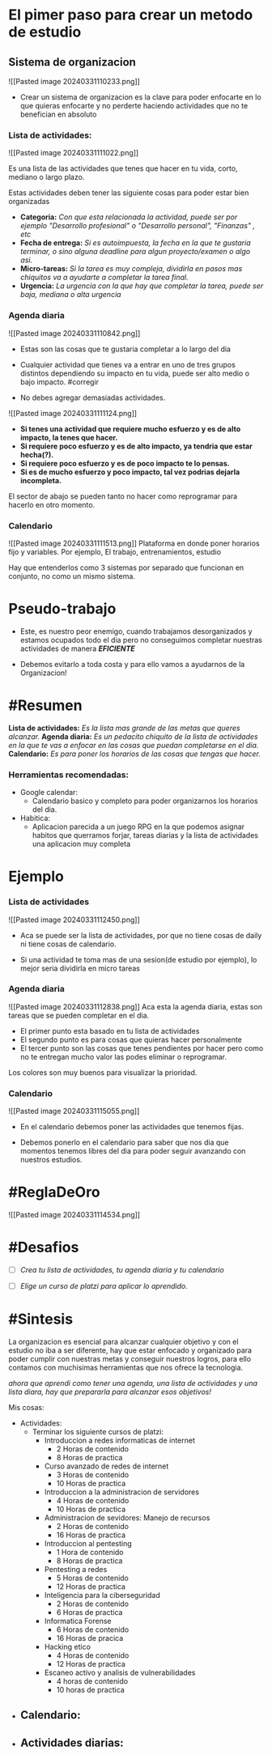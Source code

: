 # El pimer paso para crear un metodo de estudio

## Sistema de organizacion
![[Pasted image 20240331110233.png]]
- Crear un sistema de organizacion es la clave para poder enfocarte en lo que quieras enfocarte y no perderte haciendo actividades que no te benefician en absoluto
### Lista de actividades:
![[Pasted image 20240331111022.png]]

Es una lista de las actividades que tenes que hacer en tu vida, corto, mediano o largo plazo.

Estas actividades deben tener las siguiente cosas para poder estar bien organizadas
- **Categoria:**
	*Con que esta relacionada la actividad, puede ser por ejemplo "Desarrollo profesional" o "Desarrollo personal", "Finanzas" , etc*
- **Fecha de entrega:**
	*Si es autoimpuesta, la fecha en la que te gustaria terminar, o sino alguna deadline para algun proyecto/examen  o algo asi.*
- **Micro-tareas:**
	*Si la tarea es muy compleja, dividirla en pasos mas chiquitos va a ayudarte a completar la tarea final.*
- **Urgencia:**
	*La urgencia con la que hay que completar la tarea, puede ser baja, mediana o alta urgencia*



### Agenda diaria
![[Pasted image 20240331110842.png]]

- Estas son las cosas que te gustaria completar a lo largo del dia 

- Cualquier actividad que tienes va a entrar en uno de tres grupos distintos dependiendo su impacto en tu vida, puede ser alto medio o bajo impacto. #corregir

- No debes agregar demasiadas actividades.

![[Pasted image 20240331111124.png]]

- **Si tenes una actividad que requiere mucho esfuerzo y es de alto impacto, la tenes que hacer.**
- **Si requiere poco esfuerzo y es de alto impacto, ya tendria que estar hecha(?).**
- **Si requiere poco esfuerzo y es de poco impacto te lo pensas.**
- **Si es de mucho esfuerzo y poco impacto, tal vez podrias dejarla incompleta.**

El sector de abajo se pueden tanto no hacer como reprogramar para hacerlo en otro momento.

### Calendario
![[Pasted image 20240331111513.png]]
Plataforma en donde poner horarios fijo y variables. 
Por ejemplo, El trabajo, entrenamientos, estudio


Hay que entenderlos como 3 sistemas por separado que funcionan en conjunto, no como un mismo sistema.
# Pseudo-trabajo

- Este, es nuestro peor enemigo, cuando trabajamos desorganizados y estamos ocupados todo el dia pero no conseguimos completar nuestras actividades de manera ***EFICIENTE***

- Debemos evitarlo a toda costa y para ello vamos a ayudarnos de la Organizacion!

# #Resumen
**Lista de actividades:**
*Es la lista mas grande de las metas que queres alcanzar.*
**Agenda diaria:**
*Es un pedacito chiquito de la lista de actividades en la que te vas a enfocar en las cosas que puedan completarse en el dia.*
**Calendario:**
*Es para poner los horarios de las cosas que tengas que hacer.*

### Herramientas recomendadas:
- Google calendar:
	- Calendario basico y completo para poder organizarnos los horarios del dia.
- Habitica:
	- Aplicacion parecida a un juego RPG en la que podemos asignar habitos que querramos forjar, tareas diarias y la lista de actividades una aplicacion muy completa

# **Ejemplo**
### Lista de actividades

![[Pasted image 20240331112450.png]]

- Aca se puede ser la lista de actividades, por que no tiene cosas de daily ni tiene cosas de calendario.

- Si una actividad te toma mas de una sesion(de estudio por ejemplo), lo mejor seria dividirla en micro tareas

### Agenda diaria
![[Pasted image 20240331112838.png]]
Aca esta la agenda diaria, estas son tareas que se pueden completar en el dia.
- El primer punto esta basado en tu lista de actividades
- El segundo punto es para cosas que quieras hacer personalmente
- El tercer punto son las cosas que tenes pendientes por hacer pero como no te entregan mucho valor las podes eliminar o reprogramar.

Los colores son muy buenos para visualizar la prioridad.

### Calendario
![[Pasted image 20240331115055.png]]

- En el calendario debemos poner las actividades que tenemos fijas.

- Debemos ponerlo en el calendario para saber que nos dia que momentos tenemos libres del dia para poder seguir avanzando con nuestros estudios.

# #ReglaDeOro 
![[Pasted image 20240331114534.png]]

# #Desafios

- [ ] *Crea tu lista de actividades, tu agenda diaria y tu calendario*

- [ ] *Elige un curso de platzi para aplicar lo aprendido.*

# #Sintesis  

La organizacion es esencial para alcanzar cualquier objetivo y con el estudio no iba a ser diferente, hay que estar enfocado y organizado para poder cumplir con nuestras metas y conseguir nuestros logros, para ello contamos con muchisimas herramientas que nos ofrece la tecnologia.

*ahora que aprendi como tener una agenda, una lista de actividades y una lista diara, hay que prepararla para alcanzar esos objetivos!*

Mis cosas:

- Actividades:
	- Terminar los siguiente cursos de platzi:
		- Introduccion a redes informaticas de internet
			- 2 Horas de contenido
			- 8 Horas de practica
		- Curso avanzado de redes de internet
			- 3 Horas de contenido 
			- 10 Horas de practica
		- Introduccion a la administracion de servidores
			- 4 Horas de contenido
			- 10 Horas de practica
		- Administracion de sevidores: Manejo de recursos
			- 2 Horas de contenido
			- 16 Horas de practica 
		- Introduccion al pentesting
			- 1 Hora de contenido
			- 8 Horas de practica
		- Pentesting a redes
			- 5 Horas de contenido
			- 12 Horas de practica
		- Inteligencia para la ciberseguridad
			- 2 Horas de contenido
			- 6 Horas de practica
		- Informatica Forense
			- 6 Horas de contenido
			- 16 Horas de pracica
		- Hacking etico
			- 4 Horas de contenido
			- 12 Horas de practica
		- Escaneo activo y analisis de vulnerabilidades 
			- 4 horas de contenido
			- 10 horas de practica
- Calendario:
	- 
- Actividades diarias:
	- 
